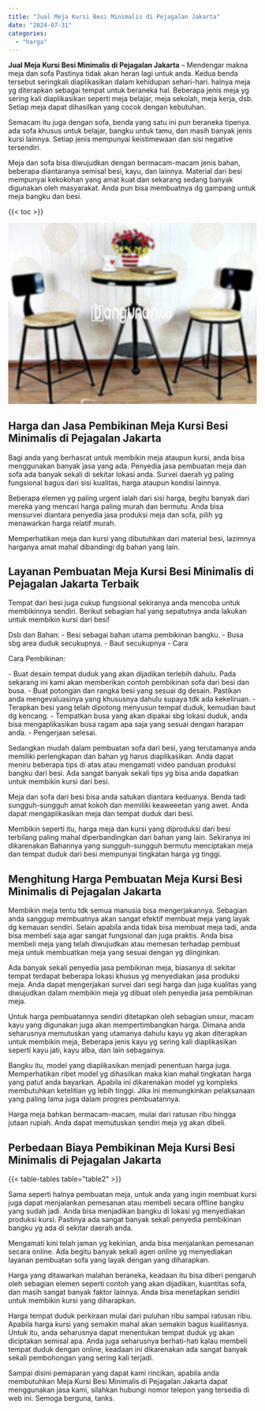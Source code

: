 ```yaml
---
title: "Jual Meja Kursi Besi Minimalis di Pejagalan Jakarta"
date: "2024-07-31"
categories: 
  - "harga"
---
```


**Jual Meja Kursi Besi Minimalis di Pejagalan Jakarta** – Mendengar makna meja dan sofa Pastinya tidak akan heran lagi untuk anda. Kedua benda tersebut seringkali diaplikasikan dalam kehidupan sehari-hari. halnya meja yg diterapkan sebagai tempat untuk beraneka hal. Beberapa jenis meja yg sering kali diaplikasikan seperti meja belajar, meja sekolah, meja kerja, dsb. Setiap meja dapat dihasilkan yang cocok dengan kebutuhan.

Semacam itu juga dengan sofa, benda yang satu ini pun beraneka tipenya. ada sofa khusus untuk belajar, bangku untuk tamu, dan masih banyak jenis kursi lainnya. Setiap jenis mempunyai keistimewaan dan sisi negative tersendiri.

Meja dan sofa bisa diwujudkan dengan bermacam-macam jenis bahan, beberapa diantaranya semisal besi, kayu, dan lainnya. Material dari besi mempunyai kekokohan yang amat kuat dan sekarang sedang banyak digunakan oleh masyarakat. Anda pun bisa membuatnya dg gampang untuk meja bangku dan besi.

{{< toc >}}

![Jual Meja Kursi Besi Minimalis di Pejagalan Jakarta](/images/jual-meja-besi-murah05.png)

## Harga dan Jasa Pembikinan Meja Kursi Besi Minimalis di Pejagalan Jakarta

Bagi anda yang berhasrat untuk membikin meja ataupun kursi, anda bisa menggunakan banyak jasa yang ada. Penyedia jasa pembuatan meja dan sofa ada banyak sekali di sekitar lokasi anda. Survei daerah yg paling fungsional bagus dari sisi kualitas, harga ataupun kondisi lainnya.

Beberapa elemen yg paling urgent ialah dari sisi harga, begitu banyak dari mereka yang mencari harga paling murah dan bermutu. Anda bisa mensurvei diantara penyedia jasa produksi meja dan sofa, pilih yg menawarkan harga relatif murah.

Memperhatikan meja dan kursi yang dibutuhkan dari material besi, lazimnya harganya amat mahal dibandingi dg bahan yang lain.

## Layanan Pembuatan Meja Kursi Besi Minimalis di Pejagalan Jakarta Terbaik

Tempat dari besi juga cukup fungsional sekiranya anda mencoba untuk membikinnya sendiri. Berikut sebagian hal yang sepatutnya anda lakukan untuk membikin kursi dari besi!

Dsb dan Bahan: - Besi sebagai bahan utama pembikinan bangku. - Busa sbg area duduk secukupnya. - Baut secukupnya - Cara

Cara Pembikinan:

\- Buat desain tempat duduk yang akan dijadikan terlebih dahulu. Pada sekarang ini kami akan memberikan contoh pembikinan sofa dari besi dan busa. - Buat potongan dan rangka besi yang sesuai dg desain. Pastikan anda mengevaluasinya yang khususnya dahulu supaya tdk ada kekeliruan. - Terapkan besi yang telah dipotong menyusun tempat duduk, kemudian baut dg kencang. - Tempatkan busa yang akan dipakai sbg lokasi duduk, anda bisa mengaplikasikan busa ragam apa saja yang sesuai dengan harapan anda. - Pengerjaan selesai.

Sedangkan mudah dalam pembuatan sofa dari besi, yang terutamanya anda memiliki perlengkapan dan bahan yg harus diaplikasikan. Anda dapat meniru beberapa tips di atas atau mengamati video panduan produksi bangku dari besi. Ada sangat banyak sekali tips yg bisa anda dapatkan untuk membikin kursi dari besi.

Meja dan sofa dari besi bisa anda satukan diantara keduanya. Benda tadi sungguh-sungguh amat kokoh dan memiliki keaweeetan yang awet. Anda dapat mengaplikasikan meja dan tempat duduk dari besi.

Membikin seperti itu, harga meja dan kursi yang diproduksi dari besi terbilang paling mahal diperbandingkan dari bahan yang lain. Sekiranya ini dikarenakan Bahannya yang sungguh-sungguh bermutu menciptakan meja dan tempat duduk dari besi mempunyai tingkatan harga yg tinggi.

## Menghitung Harga Pembuatan Meja Kursi Besi Minimalis di Pejagalan Jakarta

Membikin meja tentu tdk semua manusia bisa mengerjakannya. Sebagian anda sanggup membuatnya akan sangat efektif membuat meja yang layak dg kemauan sendiri. Selain apabila anda tidak bisa membuat meja tadi, anda bisa membeli saja agar sangat fungsional dan juga praktis. Anda bisa membeli meja yang telah diwujudkan atau memesan terhadap pembuat meja untuk membuatkan meja yang sesuai dengan yg diinginkan.

Ada banyak sekali penyedia jasa pembikinan meja, biasanya di sekitar tempat terdapat beberapa lokasi khusus yg menyediakan jasa produksi meja. Anda dapat mengerjakan survei dari segi harga dan juga kualitas yang diwujudkan dalam membikin meja yg dibuat oleh penyedia jasa pembikinan meja.

Untuk harga pembuatannya sendiri ditetapkan oleh sebagian unsur, macam kayu yang digunakan juga akan mempertimbangkan harga. Dimana anda seharusnya memutuskan yang utamanya dahulu kayu yg akan diterapkan untuk membikin meja, Beberapa jenis kayu yg sering kali diaplikasikan seperti kayu jati, kayu alba, dan lain sebagainya.

Bangku itu, model yang diaplikasikan menjadi penentuan harga juga. Memperhatikan ribet model yg dihasilkan maka kian mahal tingkatan harga yang patut anda bayarkan. Apabila ini dikarenakan model yg kompleks membutuhkan ketelitian yg lebih tinggi. Jika ini memungkinkan pelaksanaan yang paling lama juga dalam progres pembuatannya.

Harga meja bahkan bermacam-macam, mulai dari ratusan ribu hingga jutaan rupiah. Anda dapat memutuskan sendiri meja yg akan dibeli.

## Perbedaan Biaya Pembikinan Meja Kursi Besi Minimalis di Pejagalan Jakarta

{{< table-tables table="table2" >}}

Sama seperti halnya pembuatan meja, untuk anda yang ingin membuat kursi juga dapat menjalankan pemesanan atau membeli secara offline bangku yang sudah jadi. Anda bisa menjadikan bangku di lokasi yg menyediakan produksi kursi. Pastinya ada sangat banyak sekali penyedia pembikinan bangku yg ada di sekitar daerah anda.

Mengamati kini telah jaman yg kekinian, anda bisa menjalankan pemesanan secara online. Ada begitu banyak sekali agen online yg menyediakan layanan pembuatan sofa yang layak dengan yang diharapkan.

Harga yang ditawarkan malahan beraneka, keadaan itu bisa diberi pengaruh oleh sebagian elemen seperti contoh yang akan dijadikan, kuantitas sofa, dan masih sangat banyak faktor lainnya. Anda bisa menetapkan sendiri untuk membikin kursi yang diharapkan.

Harga tempat duduk perkiraan mulai dari puluhan ribu sampai ratusan ribu. Apabila harga kursi yang semakin mahal akan semakin bagus kualitasnya. Untuk itu, anda seharusnya dapat menentukan tempat duduk yg akan diciptakan semisal apa. Anda juga seharusnya berhati-hati kalau membeli tempat duduk dengan online, keadaan ini dikarenakan ada sangat banyak sekali pembohongan yang sering kali terjadi.

Sampai disini pemaparan yang dapat kami rincikan, apabila anda membutuhkan Meja Kursi Besi Minimalis di Pejagalan Jakarta dapat menggunakan jasa kami, silahkan hubungi nomor telepon yang tersedia di web ini. Semoga berguna, tanks.
